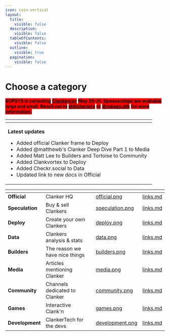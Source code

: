 ```yaml
---
icon: coin-vertical
layout:
  title:
    visible: false
  description:
    visible: false
  tableOfContents:
    visible: false
  outline:
    visible: true
  pagination:
    visible: false
---
```


# Choose a category

<mark style="background-color:red;">**$OPSYS is cohosting**</mark> [<mark style="background-color:red;">**Clankercon**</mark>](https://warpcast.com/~/channel/clankercon) <mark style="background-color:red;">**May 29-31. Sponsorships are avaliable large and small. Reach out to**</mark> [<mark style="background-color:red;">**@jkcharters**</mark>](https://warpcast.com/jkcharters) <mark style="background-color:red;">**or**</mark> [<mark style="background-color:red;">**@rskagy.eth**</mark>](https://warpcast.com/rskagy.eth) <mark style="background-color:red;">**for more information.**</mark>

<table data-header-hidden data-full-width="true"><thead><tr><th></th></tr></thead><tbody><tr><td><p><strong>Latest updates</strong></p><ul><li>Added official Clanker frame to Deploy</li><li>Added @matthewb's Clanker Deep Dive Part 1 to Media</li><li>Added Matt Lee to Builders and Tortoise to Community</li><li>Added Clankvortex to Deploy</li><li>Added Checkr.social to Data</li><li>Updated link to new docs in Official</li></ul></td></tr></tbody></table>

<table data-view="cards" data-full-width="true"><thead><tr><th></th><th></th><th></th><th data-hidden data-card-cover data-type="files"></th><th data-hidden data-card-target data-type="content-ref"></th></tr></thead><tbody><tr><td><strong>Official</strong></td><td>Clanker HQ</td><td></td><td><a href=".gitbook/assets/official.png">official.png</a></td><td><a href="official/links.md">links.md</a></td></tr><tr><td><strong>Speculation</strong></td><td>Buy &#x26; sell Clankers</td><td></td><td><a href=".gitbook/assets/speculation.png">speculation.png</a></td><td><a href="speculation/links.md">links.md</a></td></tr><tr><td><strong>Deploy</strong></td><td>Create your own Clankers</td><td></td><td><a href=".gitbook/assets/deploy.png">deploy.png</a></td><td><a href="deploy/links.md">links.md</a></td></tr><tr><td><strong>Data</strong></td><td>Clankers analysis &#x26; stats</td><td></td><td><a href=".gitbook/assets/data.png">data.png</a></td><td><a href="data/links.md">links.md</a></td></tr><tr><td><strong>Builders</strong></td><td>The reason we have nice things</td><td></td><td><a href=".gitbook/assets/builders.png">builders.png</a></td><td><a href="builders/links.md">links.md</a></td></tr><tr><td><strong>Media</strong></td><td>Articles mentioning Clanker</td><td></td><td><a href=".gitbook/assets/media.png">media.png</a></td><td><a href="media/links.md">links.md</a></td></tr><tr><td><strong>Community</strong></td><td>Channels dedicated to Clanker</td><td></td><td><a href=".gitbook/assets/community.png">community.png</a></td><td><a href="community/links.md">links.md</a></td></tr><tr><td><strong>Games</strong></td><td>Interactive Clank'n</td><td></td><td><a href=".gitbook/assets/games.png">games.png</a></td><td><a href="games/links.md">links.md</a></td></tr><tr><td><strong>Development</strong></td><td>ClankerTech for the devs</td><td></td><td><a href=".gitbook/assets/development.png">development.png</a></td><td><a href="development/links.md">links.md</a></td></tr></tbody></table>
